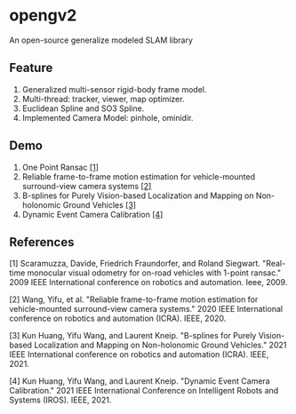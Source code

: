 # opengv2

An open-source generalize modeled SLAM library

## Feature

1. Generalized multi-sensor rigid-body frame model.
2. Multi-thread: tracker, viewer, map optimizer.
3. Euclidean Spline and SO3 Spline.
4. Implemented Camera Model: pinhole, ominidir.

## Demo

1. One Point Ransac [[1]](#1)
2. Reliable frame-to-frame motion estimation for vehicle-mounted surround-view camera systems [[2]](#2)
3. B-splines for Purely Vision-based Localization and Mapping on Non-holonomic Ground Vehicles [[3]](#3)
4. Dynamic Event Camera Calibration [[4]](#4)

## References

<a id="1">[1]</a>
Scaramuzza, Davide, Friedrich Fraundorfer, and Roland Siegwart. "Real-time monocular visual odometry for on-road
vehicles with 1-point ransac." 2009 IEEE International conference on robotics and automation. Ieee, 2009.

<a id="2">[2]</a>
Wang, Yifu, et al. "Reliable frame-to-frame motion estimation for vehicle-mounted surround-view camera systems." 2020
IEEE International conference on robotics and automation (ICRA). IEEE, 2020.

<a id="3">[3]</a>
Kun Huang, Yifu Wang, and Laurent Kneip. "B-splines for Purely Vision-based Localization and Mapping on Non-holonomic
Ground Vehicles." 2021 IEEE International conference on robotics and automation (ICRA). IEEE, 2021.

<a id="4">[4]</a>
Kun Huang, Yifu Wang, and Laurent Kneip. "Dynamic Event Camera Calibration." 2021 IEEE International Conference on
Intelligent Robots and Systems (IROS). IEEE, 2021.